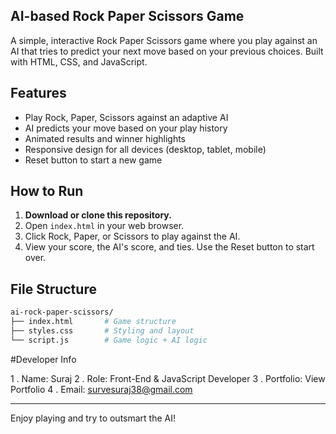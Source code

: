 ## AI-based Rock Paper Scissors Game

A simple, interactive Rock Paper Scissors game where you play against an AI that tries to predict your next move based on your previous choices. Built with HTML, CSS, and JavaScript.

## Features
- Play Rock, Paper, Scissors against an adaptive AI
- AI predicts your move based on your play history
- Animated results and winner highlights
- Responsive design for all devices (desktop, tablet, mobile)
- Reset button to start a new game

## How to Run
1. **Download or clone this repository.**
2. Open `index.html` in your web browser.
3. Click Rock, Paper, or Scissors to play against the AI.
4. View your score, the AI's score, and ties. Use the Reset button to start over.

## File Structure
```bash
ai-rock-paper-scissors/
├── index.html       # Game structure
├── styles.css       # Styling and layout
└── script.js        # Game logic + AI logic
```
#Developer Info

1 . Name: Suraj
2 . Role: Front-End & JavaScript Developer
3 . Portfolio: View Portfolio
4 . Email: survesuraj38@gmail.com

---
Enjoy playing and try to outsmart the AI! 
